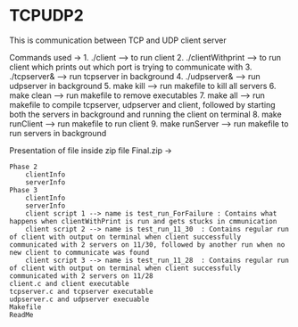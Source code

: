 # TCPUDP2
This is communication between TCP and UDP client server

Commands used ->
	1. ./client --> to run client
	2. ./clientWithprint --> to run client which prints out which port is trying to communicate with
	3. ./tcpserver& --> run tcpserver in background
	4. ./udpserver& --> run udpserver in background
	5. make kill --> run makefile to kill all servers
	6. make clean --> run makefile to remove executables
	7. make all --> run makefile to compile tcpserver, udpserver and client, followed by starting both the servers in background and running the client on terminal
	8. make runClient --> run makefile to run client
	9. make runServer --> run makefile to run servers in background

Presentation of file inside zip file
 Final.zip ->

    Phase 2
        clientInfo
        serverInfo
    Phase 3
        clientInfo
        serverInfo
        client script 1 --> name is test_run_ForFailure : Contains what happens when clientWithPrint is run and gets stucks in cmmunication
        client script 2 --> name is test_run_11_30  : Contains regular run of client with output on terminal when client successfully communicated with 2 servers on 11/30, followed by another run when no new client to communicate was found
        client script 3 --> name is test_run_11_28  : Contains regular run of client with output on terminal when client successfully communicated with 2 servers on 11/28
    client.c and client executable
    tcpserver.c and tcpserver executable
    udpserver.c and udpserver execuable
    Makefile
    ReadMe

